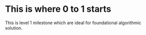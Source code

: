 # This is where 0 to 1 starts
This is level 1 milestone which are ideal for foundational algorithmic solution.
